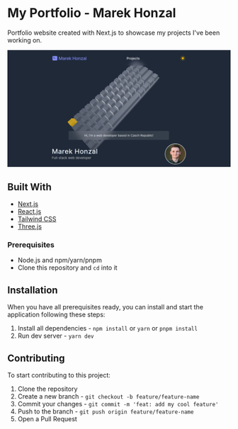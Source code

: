 # My Portfolio - Marek Honzal

Portfolio website created with Next.js to showcase my projects I've been working on.

![Screenshot of my portfolio homepage](public/Portfolio/banner.jpg)

## Built With

- [Next.js](https://nextjs.org/)
- [React.js](https://reactjs.org/)
- [Tailwind CSS](https://tailwindcss.com/)
- [Three.js](https://threejs.org/)

### Prerequisites

- Node.js and npm/yarn/pnpm
- Clone this repository and `cd` into it

## Installation

When you have all prerequisites ready, you can install and start the application following these steps:

1. Install all dependencies - `npm install` or `yarn` or `pnpm install`
2. Run dev server - `yarn dev`

## Contributing

To start contributing to this project:

1. Clone the repository
2. Create a new branch - `git checkout -b feature/feature-name`
3. Commit your changes - `git commit -m 'feat: add my cool feature'`
4. Push to the branch - `git push origin feature/feature-name`
5. Open a Pull Request

